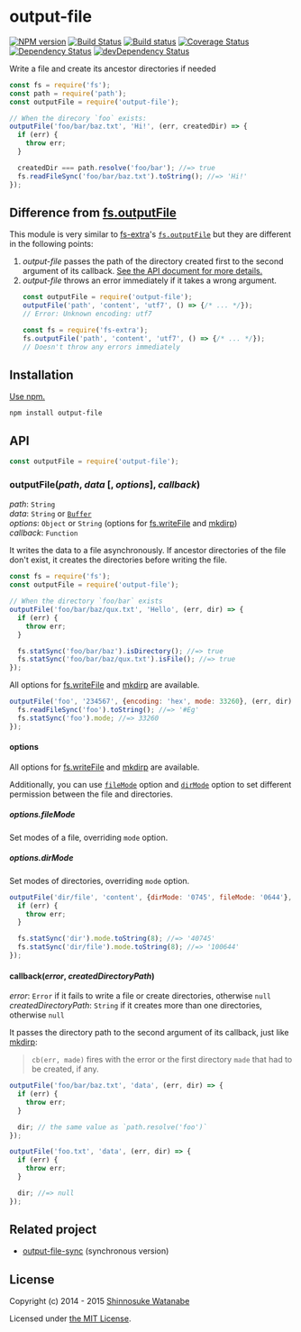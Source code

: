 # output-file

[![NPM version](https://img.shields.io/npm/v/output-file.svg?style=flat)](https://www.npmjs.com/package/output-file)
[![Build Status](https://travis-ci.org/shinnn/output-file.svg)](https://travis-ci.org/shinnn/output-file)
[![Build status](https://ci.appveyor.com/api/projects/status/q435g7uifts9ud1q?svg=true)](https://ci.appveyor.com/project/ShinnosukeWatanabe/output-file)
[![Coverage Status](https://img.shields.io/coveralls/shinnn/output-file.svg?style=flat)](https://coveralls.io/r/shinnn/output-file)
[![Dependency Status](https://img.shields.io/david/shinnn/output-file.svg?style=flat&label=deps)](https://david-dm.org/shinnn/output-file)
[![devDependency Status](https://img.shields.io/david/dev/shinnn/output-file.svg?style=flat&label=devDeps)](https://david-dm.org/shinnn/output-file#info=devDependencies)

Write a file and create its ancestor directories if needed

```javascript
const fs = require('fs');
const path = require('path');
const outputFile = require('output-file');

// When the direcory `foo` exists:
outputFile('foo/bar/baz.txt', 'Hi!', (err, createdDir) => {
  if (err) {
    throw err;
  }

  createdDir === path.resolve('foo/bar'); //=> true
  fs.readFileSync('foo/bar/baz.txt').toString(); //=> 'Hi!'
});
```

## Difference from [fs.outputFile](https://www.npmjs.com/package/fs-extra#outputfile-file-data-callback)

This module is very similar to [fs-extra](https://github.com/jprichardson/node-fs-extra)'s [`fs.outputFile`](https://github.com/jprichardson/node-fs-extra#outputfilefile-data-callback) but they are different in the following points:

1. *output-file* passes the path of the directory created first to the second argument of its callback. [See the API document for more details.](#callbackerror-createddirectorypath)
2. *output-file* throws an error immediately if it takes a wrong argument. 
   ```javascript
   const outputFile = require('output-file');
   outputFile('path', 'content', 'utf7', () => {/* ... */});
   // Error: Unknown encoding: utf7

   const fs = require('fs-extra');
   fs.outputFile('path', 'content', 'utf7', () => {/* ... */});
   // Doesn't throw any errors immediately
   ```

## Installation

[Use npm.](https://docs.npmjs.com/cli/install)

```
npm install output-file
```

## API

```javascript
const outputFile = require('output-file');
```

### outputFile(*path*, *data* [, *options*], *callback*)

*path*: `String`  
*data*: `String` or [`Buffer`](https://nodejs.org/api/buffer.html#buffer_class_buffer)  
*options*: `Object` or `String` (options for [fs.writeFile] and [mkdirp])  
*callback*: `Function`

It writes the data to a file asynchronously. If ancestor directories of the file don't exist, it creates the directories before writing the file.

```javascript
const fs = require('fs');
const outputFile = require('output-file');

// When the directory `foo/bar` exists
outputFile('foo/bar/baz/qux.txt', 'Hello', (err, dir) => {
  if (err) {
    throw err;
  }

  fs.statSync('foo/bar/baz').isDirectory(); //=> true
  fs.statSync('foo/bar/baz/qux.txt').isFile(); //=> true
});
```

All options for [fs.writeFile] and [mkdirp] are available.

```javascript
outputFile('foo', '234567', {encoding: 'hex', mode: 33260}, (err, dir) => {
  fs.readFileSync('foo').toString(); //=> '#Eg'
  fs.statSync('foo').mode; //=> 33260
});
```

#### options

All options for [fs.writeFile] and [mkdirp] are available.

Additionally, you can use [`fileMode`](#optionsfilemode) option and [`dirMode`](#optionsdirmode) option to set different permission between the file and directories.

##### options.fileMode

Set modes of a file, overriding `mode` option.

##### options.dirMode

Set modes of directories, overriding `mode` option.

```javascript
outputFile('dir/file', 'content', {dirMode: '0745', fileMode: '0644'}, err => {
  if (err) {
    throw err;
  }

  fs.statSync('dir').mode.toString(8); //=> '40745'
  fs.statSync('dir/file').mode.toString(8); //=> '100644'
});
```

#### callback(*error*, *createdDirectoryPath*)

*error*: `Error` if it fails to write a file or create directories, otherwise `null`  
*createdDirectoryPath*: `String` if it creates more than one directories, otherwise `null`

It passes the directory path to the second argument of its callback, just like [mkdirp](https://github.com/substack/node-mkdirp#mkdirpdir-opts-cb):

> `cb(err, made)` fires with the error or the first directory `made` that had to be created, if any.

```javascript
outputFile('foo/bar/baz.txt', 'data', (err, dir) => {
  if (err) {
    throw err;
  }

  dir; // the same value as `path.resolve('foo')`
});

outputFile('foo.txt', 'data', (err, dir) => {
  if (err) {
    throw err;
  }

  dir; //=> null
});
```

## Related project

* [output-file-sync](https://github.com/shinnn/output-file-sync) (synchronous version)

## License

Copyright (c) 2014 - 2015 [Shinnosuke Watanabe](https://github.com/shinnn)

Licensed under [the MIT License](./LICENSE).

[fs.writeFile]: https://nodejs.org/api/fs.html#fs_fs_writefile_filename_data_options_callback
[mkdirp]: https://github.com/substack/node-mkdirp
